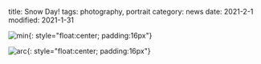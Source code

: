 title: Snow Day!
tags: photography, portrait
category: news
date: 2021-2-1
modified: 2021-1-31

![min]({static}/images/5758A357-CEC5-4409-ABD8-18A3DF564BDF.jpg){: style="float:center; padding:16px"}

![arc]({static}/images/754A8F28-D5A3-43AB-9EBB-9A4CBF9483D2.jpg){: style="float:center; padding:16px"}



